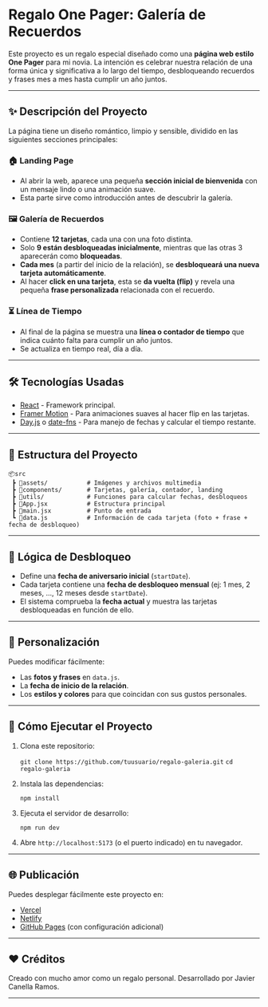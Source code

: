 # Regalo One Pager: Galería de Recuerdos

Este proyecto es un regalo especial diseñado como una **página web estilo One Pager** para mi novia. La intención es celebrar nuestra relación de una forma única y significativa a lo largo del tiempo, desbloqueando recuerdos y frases mes a mes hasta cumplir un año juntos.

---

## ✨ Descripción del Proyecto

La página tiene un diseño romántico, limpio y sensible, dividido en las siguientes secciones principales:

### 🏠 Landing Page

* Al abrir la web, aparece una pequeña **sección inicial de bienvenida** con un mensaje lindo o una animación suave.
* Esta parte sirve como introducción antes de descubrir la galería.

### 🖼️ Galería de Recuerdos

* Contiene **12 tarjetas**, cada una con una foto distinta.
* Solo **9 están desbloqueadas inicialmente**, mientras que las otras 3 aparecerán como **bloqueadas**.
* **Cada mes** (a partir del inicio de la relación), se **desbloqueará una nueva tarjeta automáticamente**.
* Al hacer **click en una tarjeta**, esta se **da vuelta (flip)** y revela una pequeña **frase personalizada** relacionada con el recuerdo.

### ⏳ Línea de Tiempo

* Al final de la página se muestra una **línea o contador de tiempo** que indica cuánto falta para cumplir un año juntos.
* Se actualiza en tiempo real, día a día.

---

## 🛠️ Tecnologías Usadas

* [React](https://reactjs.org/) - Framework principal.
* [Framer Motion](https://www.framer.com/motion/) - Para animaciones suaves al hacer flip en las tarjetas.
* [Day.js](https://day.js.org/) o [date-fns](https://date-fns.org/) - Para manejo de fechas y calcular el tiempo restante.

---

## 📁 Estructura del Proyecto

```
📦src
 ┣ 📂assets/           # Imágenes y archivos multimedia
 ┣ 📂components/       # Tarjetas, galería, contador, landing
 ┣ 📂utils/            # Funciones para calcular fechas, desbloqueos
 ┣ 📜App.jsx           # Estructura principal
 ┣ 📜main.jsx          # Punto de entrada
 ┗ 📜data.js           # Información de cada tarjeta (foto + frase + fecha de desbloqueo)
```

---

## 📌 Lógica de Desbloqueo

* Define una **fecha de aniversario inicial** (`startDate`).
* Cada tarjeta contiene una **fecha de desbloqueo mensual** (ej: 1 mes, 2 meses, ..., 12 meses desde `startDate`).
* El sistema comprueba la **fecha actual** y muestra las tarjetas desbloqueadas en función de ello.

---

## 🧠 Personalización

Puedes modificar fácilmente:

* Las **fotos y frases** en `data.js`.
* La **fecha de inicio de la relación**.
* Los **estilos y colores** para que coincidan con sus gustos personales.

---

## 🚀 Cómo Ejecutar el Proyecto

1. Clona este repositorio:

    `git clone https://github.com/tuusuario/regalo-galeria.git`
    `cd regalo-galeria`

2. Instala las dependencias:

    `npm install`

3. Ejecuta el servidor de desarrollo:

    `npm run dev`

4. Abre `http://localhost:5173` (o el puerto indicado) en tu navegador.

---

## 🌐 Publicación

Puedes desplegar fácilmente este proyecto en:

* [Vercel](https://vercel.com/)
* [Netlify](https://www.netlify.com/)
* [GitHub Pages](https://pages.github.com/) (con configuración adicional)

---

## ❤️ Créditos

Creado con mucho amor como un regalo personal.
Desarrollado por Javier Canella Ramos.

---
